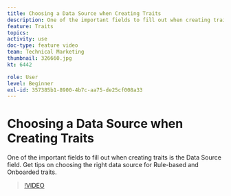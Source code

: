 ```yaml
---
title: Choosing a Data Source when Creating Traits
description: One of the important fields to fill out when creating traits is the Data Source field. Get tips on choosing the right data source for Rule-based and Onboarded traits.
feature: Traits
topics: 
activity: use
doc-type: feature video
team: Technical Marketing
thumbnail: 326660.jpg
kt: 6442

role: User
level: Beginner
exl-id: 357385b1-8900-4b7c-aa75-de25cf008a33
---
```

# Choosing a Data Source when Creating Traits

One of the important fields to fill out when creating traits is the Data Source field. Get tips on choosing the right data source for Rule-based and Onboarded traits.

>[!VIDEO](https://video.tv.adobe.com/v/326660/?quality=12&learn=on)
